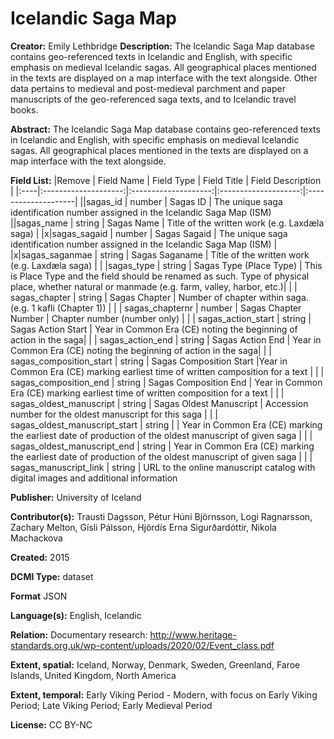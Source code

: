 
# Icelandic Saga Map
**Creator:** Emily Lethbridge
**Description:** The Icelandic Saga Map database contains geo-referenced texts in Icelandic and English, with specific emphasis on medieval Icelandic sagas. All geographical places mentioned in the texts are displayed on a map interface with the text alongside. Other data pertains to medieval and post-medieval parchment and paper manuscripts of the geo-referenced saga texts, and to Icelandic travel books.

**Abstract:** The Icelandic Saga Map database contains geo-referenced texts in Icelandic and English, with specific emphasis on medieval Icelandic sagas. All geographical places mentioned in the texts are displayed on a map interface with the text alongside.

**Field List:**
|Remove | Field Name	| Field Type	| Field Title	| Field Description	|
|:----|:--------------------:|:--------------------:|:--------------------:|:--------------------|
||sagas_id | number | Sagas ID | The unique saga identification number assigned in the Icelandic Saga Map (ISM)
||sagas_name | string | Sagas Name | Title of the written work (e.g. Laxdæla saga) |
|x|sagas_sagaid | number | Sagas Sagaid | The unique saga identification number assigned in the Icelandic Saga Map (ISM) |
|x|sagas_saganmae | string | Sagas Saganame | Title of the written work (e.g. Laxdæla saga) |
| |sagas_type | string | Sagas Type (Place Type) | This is Place Type and the field should be renamed as such. Type of physical place, whether natural or manmade (e.g. farm, valley, harbor, etc.)|
| | sagas_chapter | string | Sagas Chapter | Number of chapter within saga. (e.g. 1 kafli (Chapter 1)) |
| | sagas_chapternr | number | Sagas Chapter Number | Chapter number (number only) |
| | sagas_action_start | string | Sagas Action Start | Year in Common Era (CE) noting the beginning of action in the saga|
| | sagas_action_end | string | Sagas Action End | Year in Common Era (CE) noting the beginning of action in the saga|
| | sagas_composition_start | string | Sagas Composition Start |Year in Common Era (CE) marking earliest time of written composition for a text |
| | sagas_composition_end | string | Sagas Composition End | Year in Common Era (CE) marking earliest time of written composition for a text |
| | sagas_oldest_manuscript | string | Sagas Oldest Manuscript | Accession number for the oldest manuscript for this saga |
| | sagas_oldest_manuscript_start | string | | Year in Common Era (CE) marking the earliest date of production of the oldest manuscript of given saga |
| | sagas_oldest_manuscript_end | string | Year in Common Era (CE) marking the earliest date of production of the oldest manuscript of given saga |
| | sagas_manuscript_link | string | URL to the online manuscript catalog with digital images and additional information


<!-- Field Name: sagas_id
Field Type: number
Field Title: Sagas Id
Field Description: The unique saga identification number assigned in the Icelandic Saga Map (ISM)

Field Name: sagas_name
Field Type: string
Field Title: Sagas Name
Field Description: Title of the written work (e.g. Laxdæla saga)

Field Name: sagas_sagaid
Field Type: number
Field Title: Sagas Sagaid Emily needs to remove from dataset when uploaded
Field Description: The unique saga identification number assigned in the Icelandic Saga Map (ISM)

Field Name: sagas_saganame
Field Type: string
Field Title: Sagas Saganame Emily needs to remove from dataset when uploaded
Field Description: Title of the written work (e.g. Laxdæla saga)

Field Name: sagas_type
Field Type: string
Field Title: Sagas Type (Place Type)
Field Description: This is Place Type and the field should be renamed as such. Type of physical place, whether natural or manmade (e.g. farm, valley, harbor, etc.)

Field Name:  sagas_chapter
Field Type:  string
Field Title:  Sagas Chapter
Field Description:  Number of chapter within saga. (e.g. 1 kafli (Chapter 1))

"Field Name: sagas_chapternr
Field Type: number
Field Title: Sagas Chapter Number
Field Description: Chapter number (number only)

Field Name: sagas_action_start
Field Type: string
Field Title: Sagas Action Start
Field Description: Year in Common Era (CE) noting the beginning of action in the saga

Field Name: sagas_action_end
Field Type: string
Field Title: Sagas Action End
Field Description: Year in Common Era (CE) noting the end of action in the saga

Field Name: sagas_composition_start
Field Type: string
Field Title: Sagas Composition Start
Field Description: Year in Common Era (CE) marking earliest time of written composition for a text

Field Name: sagas_composition_end
Field Type: string
Field Title: Sagas Composition End
Field Description: Year in Common Era (CE) marking latest time of written composition for a text

Field Name: sagas_oldest_manuscript
Field Type: string
Field Title: Sagas Oldest Manuscript
Field Description: Accession number for the oldest manuscript for this saga

Field Name: sagas_oldest_manuscript_start
Field Type: string
Field Title: Sagas Oldest Manuscript Start
Field Description: Year in Common Era (CE) marking the earliest date of production of the oldest manuscript of given saga

Field Name: sagas_oldest_manuscript_end
Field Type: string
Field Title: Sagas Oldest Manuscript End
Field Description: Year in Common Era (CE) marking the latest date of production of the oldest manuscript of given saga

Field Name: sagas_manuscript_link
Field Type: string
Field Title: Sagas Manuscript Link
Field Description: URL to the online manuscript catalog with digital images and additional information
!-->

**Publisher:** University of Iceland

**Contributor(s):** Trausti Dagsson, Pétur Húni Björnsson, Logi Ragnarsson, Zachary Melton, Gísli Pálsson, Hjördís Erna Sigurðardóttir, Nikola Machackova

**Created:** 2015

**DCMI Type:** dataset

**Format** JSON

**Language(s):** English, Icelandic

**Relation:** Documentary research: http://www.heritage-standards.org.uk/wp-content/uploads/2020/02/Event_class.pdf

**Extent, spatial:** Iceland, Norway, Denmark, Sweden, Greenland, Faroe Islands, United Kingdom, North America

**Extent, temporal:** Early Viking Period - Modern, with focus on Early Viking Period; Late Viking Period; Early Medieval Period

**License:** CC BY-NC
<!--stackedit_data:
eyJoaXN0b3J5IjpbODQyNDI0MzkwLDEwNDM2NTA3OTVdfQ==
-->